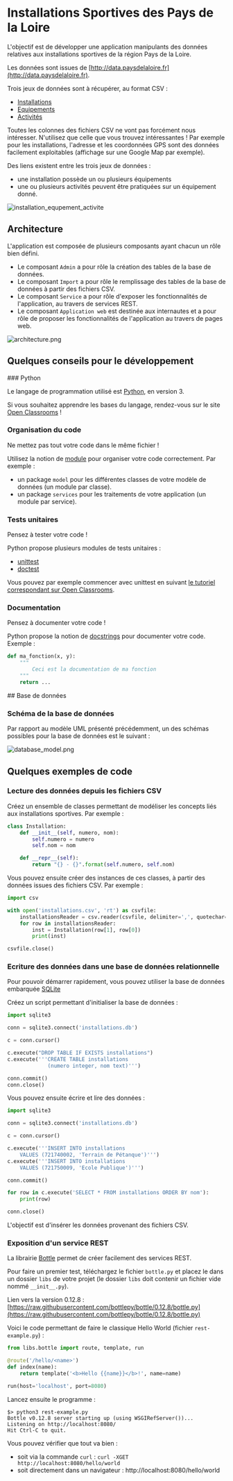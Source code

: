 # Installations Sportives des Pays de la Loire

L'objectif est de développer une application manipulants des données relatives aux installations sportives de la région Pays de la Loire.

Les données sont issues de [http://data.paysdelaloire.fr](http://data.paysdelaloire.fr). 

Trois jeux de données sont à récupérer, au format CSV : 

* [Installations](http://data.paysdelaloire.fr/donnees/detail/equipements-sportifs-espaces-et-sites-de-pratiques-en-pays-de-la-loire-fiches-installations)
* [Equipements](http://data.paysdelaloire.fr/donnees/detail/equipements-sportifs-espaces-et-sites-de-pratiques-en-pays-de-la-loire-fiches-equipements)
* [Activités](http://data.paysdelaloire.fr/donnees/detail/equipements-sportifs-espaces-et-sites-de-pratiques-en-pays-de-la-loire-activites-des-fiches-equ)

Toutes les colonnes des fichiers CSV ne vont pas forcément nous intéresser. N'utilisez que celle que vous trouvez intéressantes ! Par exemple pour les installations, l'adresse et les coordonnées GPS sont des données facilement exploitables (affichage sur une Google Map par exemple).

Des liens existent entre les trois jeux de données : 

* une installation possède un ou plusieurs équipements
* une ou plusieurs activités peuvent être pratiquées sur un équipement donné.

![installation_equpement_activite](http://yuml.me/5f867513)

## Architecture

L'application est composée de plusieurs composants ayant chacun un rôle bien défini.

* Le composant `Admin` a pour rôle la création des tables de la base de données.
* Le composant `Import` a pour rôle le remplissage des tables de la base de données à partir des fichiers CSV.
* Le composant `Service` a pour rôle d'exposer les fonctionnalités de l'application, au travers de services REST.
* Le composant `Application web` est destinée aux internautes et a pour rôle de proposer les fonctionnalités de l'application au travers de pages web.

![architecture.png](images/architecture.png)

## Quelques conseils pour le développement

### Python

Le langage de programmation utilisé est [Python](https://www.python.org), en version 3.

Si vous souhaitez apprendre les bases du langage, rendez-vous sur le site [Open Classrooms](http://openclassrooms.com/courses/apprenez-a-programmer-en-python) !

### Organisation du code

Ne mettez pas tout votre code dans le même fichier !

Utilisez la notion de [module](https://docs.python.org/3/tutorial/modules.html) pour organiser votre code correctement. Par exemple : 

* un package `model` pour les différentes classes de votre modèle de données (un module par classe).
* un package `services` pour les traitements de votre application (un module par service).

### Tests unitaires

Pensez à tester votre code !

Python propose plusieurs modules de tests unitaires : 

* [unittest](https://docs.python.org/3/library/unittest.html)
* [doctest](https://docs.python.org/3/library/doctest.html#module-doctest)

Vous pouvez par exemple commencer avec unittest en suivant [le tutoriel correspondant sur Open Classrooms](http://openclassrooms.com/courses/apprenez-a-programmer-en-python/les-tests-unitaires-avec-unittest).

### Documentation

Pensez à documenter votre code !

Python propose la notion de [docstrings](https://docs.python.org/3/tutorial/controlflow.html#documentation-strings) pour documenter votre code. Exemple : 

```python
def ma_fonction(x, y):
    """
        Ceci est la documentation de ma fonction
    """
    return ...
```

## Base de données

### Schéma de la base de données

Par rapport au modèle UML présenté précédemment, un des schémas possibles pour la base de données est le suivant : 

![database_model.png](images/database_model.png)

## Quelques exemples de code

### Lecture des données depuis les fichiers CSV

Créez un ensemble de classes permettant de modéliser les concepts liés aux installations sportives. Par exemple : 

```python
class Installation:
	def __init__(self, numero, nom):
		self.numero = numero
		self.nom = nom

	def __repr__(self):
		return "{} - {}".format(self.numero, self.nom)
```

Vous pouvez ensuite créer des instances de ces classes, à partir des données issues des fichiers CSV. Par exemple : 

```python
import csv

with open('installations.csv', 'rt') as csvfile:
	installationsReader = csv.reader(csvfile, delimiter=',', quotechar='"')
	for row in installationsReader:	
		inst = Installation(row[1], row[0])
		print(inst)

csvfile.close()
```

### Ecriture des données dans une base de données relationnelle

Pour pouvoir démarrer rapidement, vous pouvez utiliser la base de données embarquée [SQLite](https://docs.python.org/3/library/sqlite3.html)

Créez un script permettant d'initialiser la base de données : 

```python
import sqlite3

conn = sqlite3.connect('installations.db')

c = conn.cursor()

c.execute("DROP TABLE IF EXISTS installations")
c.execute('''CREATE TABLE installations
             (numero integer, nom text)''')

conn.commit()
conn.close()
```

Vous pouvez ensuite écrire et lire des données :

```python
import sqlite3

conn = sqlite3.connect('installations.db')

c = conn.cursor()

c.execute('''INSERT INTO installations 
	VALUES (721740002, 'Terrain de Pétanque')''')
c.execute('''INSERT INTO installations 
	VALUES (721750009, 'Ecole Publique')''')

conn.commit()

for row in c.execute('SELECT * FROM installations ORDER BY nom'):
	print(row)

conn.close()
```

L'objectif est d'insérer les données provenant des fichiers CSV.


### Exposition d'un service REST

La librairie [Bottle](http://bottlepy.org/) permet de créer facilement des services REST.

Pour faire un premier test, téléchargez le fichier `bottle.py` et placez le dans un dossier `libs` de votre projet (le dossier `libs` doit contenir un fichier vide nommé `__init__.py`).

Lien vers la version 0.12.8 : [https://raw.githubusercontent.com/bottlepy/bottle/0.12.8/bottle.py](https://raw.githubusercontent.com/bottlepy/bottle/0.12.8/bottle.py)

Voici le code permettant de faire le classique Hello World (fichier `rest-example.py`) : 

```python
from libs.bottle import route, template, run

@route('/hello/<name>')
def index(name):
    return template('<b>Hello {{name}}</b>!', name=name)

run(host='localhost', port=8080)
```

Lancez ensuite le programme : 

	$> python3 rest-example.py
	Bottle v0.12.8 server starting up (using WSGIRefServer())...
	Listening on http://localhost:8080/
	Hit Ctrl-C to quit.

Vous pouvez vérifier que tout va bien :

* soit via la commande `curl` : `curl -XGET http://localhost:8080/hello/world`
* soit directement dans un navigateur : http://localhost:8080/hello/world
